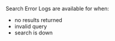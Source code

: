Search Error Logs are available for when:
  -  no results returned
  -  invalid query
  -  search is down
